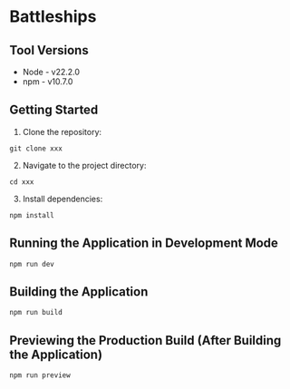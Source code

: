# Battleships

## Tool Versions
- Node - v22.2.0
- npm - v10.7.0

## Getting Started
1. Clone the repository:
```
git clone xxx
```

2. Navigate to the project directory:
```
cd xxx
```

3. Install dependencies:
```
npm install
```

## Running the Application in Development Mode
```
npm run dev
```

## Building the Application
```
npm run build
```

## Previewing the Production Build (After Building the Application)
```
npm run preview
```